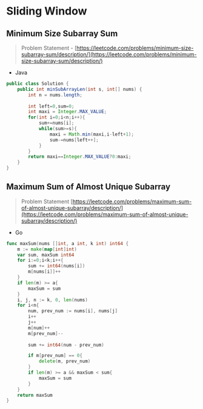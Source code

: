 # Sliding Window

## Minimum Size Subarray Sum

>Problem Statement - [https://leetcode.com/problems/minimum-size-subarray-sum/description/](https://leetcode.com/problems/minimum-size-subarray-sum/description/)


- Java

```java
public class Solution {
    public int minSubArrayLen(int s, int[] nums) {
        int n = nums.length;
        
        int left=0,sum=0;
        int maxi = Integer.MAX_VALUE;
        for(int i=0;i<n;i++){
            sum+=nums[i];
            while(sum>=s){
                maxi = Math.min(maxi,i-left+1);
                sum-=nums[left++];
            }
        }
        return maxi==Integer.MAX_VALUE?0:maxi;
    }
}
```

## Maximum Sum of Almost Unique Subarray

>Problem Statement [https://leetcode.com/problems/maximum-sum-of-almost-unique-subarray/description/](https://leetcode.com/problems/maximum-sum-of-almost-unique-subarray/description/)


- Go

```go
func maxSum(nums []int, a int, k int) int64 {
    m := make(map[int]int)
    var sum, maxSum int64
    for i:=0;i<k;i++{
        sum += int64(nums[i])
        m[nums[i]]++
    }
    if len(m) >= a{
        maxSum = sum
    }
    i, j, n := k, 0, len(nums)
    for i<n{
        num, prev_num := nums[i], nums[j]
        i++
        j++
        m[num]++
        m[prev_num]--
        
        sum += int64(num - prev_num)

        if m[prev_num] == 0{
            delete(m, prev_num)
        }
        if len(m) >= a && maxSum < sum{
            maxSum = sum
        }
    }
    return maxSum
}
```
